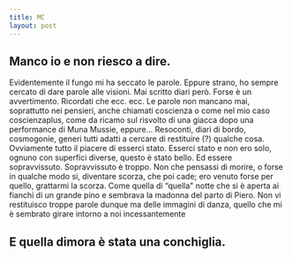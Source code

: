 ```yaml
---
title: MC
layout: post
---
```

## Manco io e non riesco a dire. 
Evidentemente il fungo mi ha seccato le parole. Eppure strano, ho sempre  cercato di dare parole alle visioni. Mai scritto diari però. Forse è un avvertimento. Ricordati che ecc. ecc. Le parole non mancano mai, soprattutto nei pensieri, anche chiamati coscienza o come nel mio caso  coscienzaplus, come da ricamo sul risvolto di una giacca dopo una performance di Muna Mussie,  eppure… 
Resoconti, diari di bordo, cosmogonie, generi tutti adatti a cercare di restituire (?) qualche cosa.  Ovviamente tutto il piacere di esserci stato. Esserci stato e non ero solo, ognuno con superfici diverse,  questo è stato bello. Ed essere sopravvissuto. Sopravvissuto è troppo. Non che pensassi di morire, o  forse in qualche modo si, diventare scorza, che poi cade; ero venuto forse per quello, grattarmi la scorza.  Come quella di “quella" notte che si è aperta ai fianchi di un grande pino e sembrava la madonna del  parto di Piero. 
Non vi restituisco troppe parole dunque ma delle immagini di danza, quello che mi è sembrato girare  intorno a noi incessantemente 
## E quella dimora è stata una conchiglia. 
